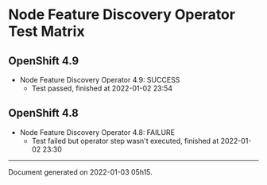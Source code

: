 
Node Feature Discovery Operator Test Matrix
===========================================

OpenShift 4.9
-------------



* Node Feature Discovery Operator 4.9: SUCCESS
  - Test passed, finished at 2022-01-02 23:54

OpenShift 4.8
-------------



* Node Feature Discovery Operator 4.8: FAILURE
  - Test failed but operator step wasn't executed, finished at 2022-01-02 23:30

---
Document generated on 2022-01-03 05h15.
